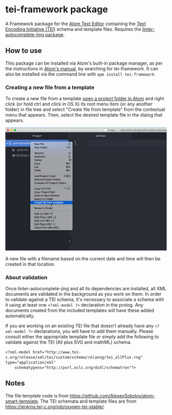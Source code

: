 # tei-framework package

A Framework package for the [Atom Text Editor](https://atom.io/) containing the [Text Encoding Initiative (TEI)](https://tei-c.org/) schema and template files. Requires the [linter-autocomplete-jing package](https://atom.io/packages/linter-autocomplete-jing).

## How to use

This package can be installed via Atom's built-in package manager, as per the instructions in 
[Atom's manual](https://flight-manual.atom.io/using-atom/sections/atom-packages/), by searching for tei-framework. It can also be installed via the command line with `apm install tei-framework`

### Creating a new file from a template

To create a new file from a template [open a project folder in Atom](https://flight-manual.atom.io/getting-started/sections/atom-basics/#opening-directories) and right click (or hold ctrl and click in OS X) its root menu item (or any another folder) in file tree and select "Create file from template" from the contextual menu that appears. Then, select the desired template file in the dialog that appears.

![Image of file tree context menu](https://raw.githubusercontent.com/mjhawkins/tei-framework/master/README-IMG/file-tree-context-menu.jpg)

A new file with a filename based on the current date and time will then be created in that location.

### About validation
Once linter-autocomplete-jing and all its dependencies are installed, all XML documents are validated in the background as you work on them. In order to validate against a TEI schema, it's necessary to associate a schema with it using at least one `<?xml-model ?>` declaration in the prolog. Any documents created from the included templates will have these added automatically.

If you are working on an existing TEI file that doesn't already have any `<?xml-model ?>` declarations, you will have to add them manually. Please consult either the appropriate template file or simply add the following to validate against the TEI (All plus SVG and mathML) schema.
```<?xml-model href="http://www.tei-c.org/release/xml/tei/custom/schema/relaxng/tei_allPlus.rng" type="application/xml" schematypens="http://relaxng.org/ns/structure/1.0"?>
<?xml-model href="http://www.tei-c.org/release/xml/tei/custom/schema/relaxng/tei_allPlus.rng" type="application/xml"
	schematypens="http://purl.oclc.org/dsdl/schematron"?>
```
## Notes

The file template code is from https://github.com/AlexeySokolov/atom-smart-template. The TEI schemata and template files are from https://jenkins.tei-c.org/job/oxygen-tei-stable/.

